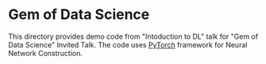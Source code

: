 # Gem of Data Science

This directory provides demo code from "Intoduction to DL" talk for "Gem of Data Science" Invited Talk. The code uses  [PyTorch](https://pytorch.org/) framework for Neural Network Construction.
